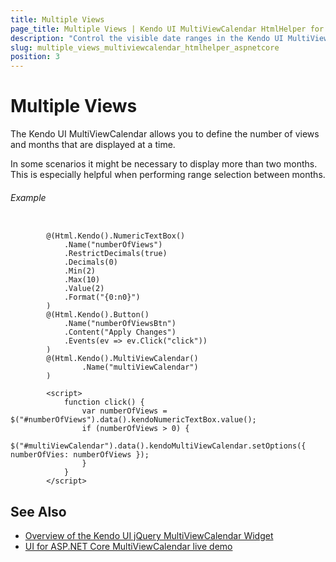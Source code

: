 ```yaml
---
title: Multiple Views
page_title: Multiple Views | Kendo UI MultiViewCalendar HtmlHelper for ASP.NET Core
description: "Control the visible date ranges in the Kendo UI MultiViewCalendar and manage the number of its horizontally rendered views."
slug: multiple_views_multiviewcalendar_htmlhelper_aspnetcore
position: 3
---
```


# Multiple Views

The Kendo UI MultiViewCalendar allows you to define the number of views and months that are displayed at a time.

In some scenarios it might be necessary to display more than two months. This is especially helpful when performing range selection between months.

###### Example

```Razor

        @(Html.Kendo().NumericTextBox()
            .Name("numberOfViews")
            .RestrictDecimals(true)
            .Decimals(0)
            .Min(2)
            .Max(10)
            .Value(2)
            .Format("{0:n0}")
        )
        @(Html.Kendo().Button()
            .Name("numberOfViewsBtn")
            .Content("Apply Changes")
            .Events(ev => ev.Click("click"))
        )
        @(Html.Kendo().MultiViewCalendar()
                .Name("multiViewCalendar")
        )

        <script>
            function click() {
                var numberOfViews = $("#numberOfViews").data().kendoNumericTextBox.value();
                if (numberOfViews > 0) {
                    $("#multiViewCalendar").data().kendoMultiViewCalendar.setOptions({ numberOfVies: numberOfViews });
                }
            }
        </script>

```

## See Also

* [Overview of the Kendo UI jQuery MultiViewCalendar Widget](https://docs.telerik.com/kendo-ui/controls/scheduling/multiviewcalendar/overview)
* [UI for ASP.NET Core MultiViewCalendar live demo](https://demos.telerik.com/aspnet-core/multiviewcalendar)
